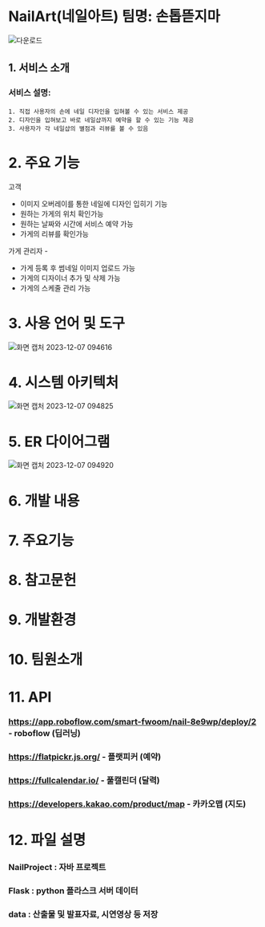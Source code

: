 # NailArt(네일아트) 팀명: 손톱뜯지마
![다운로드](https://github.com/2023-SMHRD-IS-CLOUD-1/NailArt/assets/142488051/89872779-53cf-4192-9b56-7aeef564b682)


## 1. 서비스 소개

   ### 서비스 설명:


    1. 직접 사용자의 손에 네일 디자인을 입혀볼 수 있는 서비스 제공
    2. 디자인을 입혀보고 바로 네일샵까지 예약을 할 수 있는 기능 제공
    3. 사용자가 각 네일샵의 별점과 리뷰를 볼 수 있음

# 2. 주요 기능

고객
   - 이미지 오버레이를 통한 네일에 디자인 입히기 기능
   - 원하는 가게의 위치 확인가능
   - 원하는 날짜와 시간에 서비스 예약 가능
   - 가게의 리뷰를 확인가능


가게 관리자 - 
   - 가게 등록 후 썸네일 이미지 업로드 가능
   - 가게의 디자이너 추가 및 삭제 가능
   - 가게의 스케줄 관리 가능


# 3. 사용 언어 및 도구

![화면 캡처 2023-12-07 094616](https://github.com/2023-SMHRD-IS-CLOUD-1/NailArt/assets/142488051/021c17b4-dce7-4ed1-aa03-c6e046229e17)



# 4. 시스템 아키텍처

![화면 캡처 2023-12-07 094825](https://github.com/2023-SMHRD-IS-CLOUD-1/NailArt/assets/142488051/63bbd27a-1574-44ea-8d31-956bd8de377b)



# 5. ER 다이어그램

![화면 캡처 2023-12-07 094920](https://github.com/2023-SMHRD-IS-CLOUD-1/NailArt/assets/142488051/691945d2-58c8-45dc-a5b9-4f2f03ed2a0e)



# 6. 개발 내용





# 7. 주요기능



# 8. 참고문헌





# 9. 개발환경




# 10. 팀원소개


# 11. API
### https://app.roboflow.com/smart-fwoom/nail-8e9wp/deploy/2 - roboflow (딥러닝)                       
### https://flatpickr.js.org/ - 플랫피커 (예약)                   
### https://fullcalendar.io/ - 풀캘린더 (달력)                   
### https://developers.kakao.com/product/map - 카카오맵 (지도)                   



# 12. 파일 설명
### NailProject : 자바 프로젝트                   
### Flask : python 플라스크 서버 데이터                 
### data : 산출물 및 발표자료, 시연영상 등 저장                 







